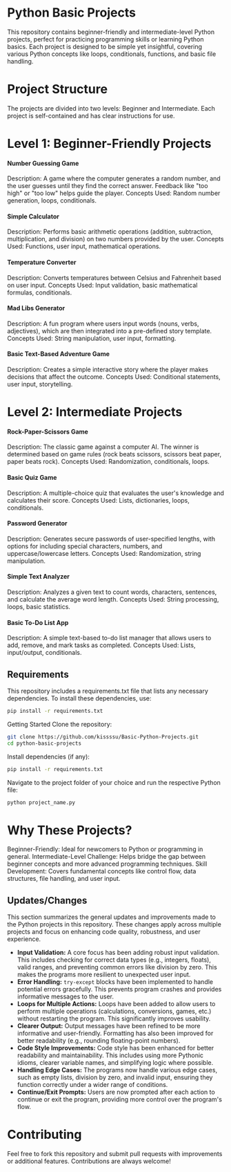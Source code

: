 # Python Basic Projects
This repository contains beginner-friendly and intermediate-level Python projects, perfect for practicing programming skills or learning Python basics. Each project is designed to be simple yet insightful, covering various Python concepts like loops, conditionals, functions, and basic file handling.


# Project Structure
The projects are divided into two levels: Beginner and Intermediate. Each project is self-contained and has clear instructions for use.


# Level 1: Beginner-Friendly Projects

#### Number Guessing Game
Description: A game where the computer generates a random number, and the user guesses until they find the correct answer. Feedback like "too high" or "too low" helps guide the player.
Concepts Used: Random number generation, loops, conditionals.

#### Simple Calculator
Description: Performs basic arithmetic operations (addition, subtraction, multiplication, and division) on two numbers provided by the user.
Concepts Used: Functions, user input, mathematical operations.

#### Temperature Converter
Description: Converts temperatures between Celsius and Fahrenheit based on user input.
Concepts Used: Input validation, basic mathematical formulas, conditionals.

#### Mad Libs Generator
Description: A fun program where users input words (nouns, verbs, adjectives), which are then integrated into a pre-defined story template.
Concepts Used: String manipulation, user input, formatting.

#### Basic Text-Based Adventure Game
Description: Creates a simple interactive story where the player makes decisions that affect the outcome.
Concepts Used: Conditional statements, user input, storytelling.


# Level 2: Intermediate Projects

#### Rock-Paper-Scissors Game
Description: The classic game against a computer AI. The winner is determined based on game rules (rock beats scissors, scissors beat paper, paper beats rock).
Concepts Used: Randomization, conditionals, loops.

#### Basic Quiz Game
Description: A multiple-choice quiz that evaluates the user's knowledge and calculates their score.
Concepts Used: Lists, dictionaries, loops, conditionals.

#### Password Generator
Description: Generates secure passwords of user-specified lengths, with options for including special characters, numbers, and uppercase/lowercase letters.
Concepts Used: Randomization, string manipulation.

#### Simple Text Analyzer
Description: Analyzes a given text to count words, characters, sentences, and calculate the average word length.
Concepts Used: String processing, loops, basic statistics.

#### Basic To-Do List App
Description: A simple text-based to-do list manager that allows users to add, remove, and mark tasks as completed.
Concepts Used: Lists, input/output, conditionals.


## Requirements
This repository includes a requirements.txt file that lists any necessary dependencies. To install these dependencies, use:

```bash
pip install -r requirements.txt
```

Getting Started
Clone the repository:
```bash
git clone https://github.com/kissssu/Basic-Python-Projects.git
cd python-basic-projects  
```

Install dependencies (if any):
```bash
pip install -r requirements.txt  
```

Navigate to the project folder of your choice and run the respective Python file:
```bash
python project_name.py  
```

# Why These Projects?

Beginner-Friendly: Ideal for newcomers to Python or programming in general.
Intermediate-Level Challenge: Helps bridge the gap between beginner concepts and more advanced programming techniques.
Skill Development: Covers fundamental concepts like control flow, data structures, file handling, and user input.

## Updates/Changes

This section summarizes the general updates and improvements made to the Python projects in this repository.  These changes apply across multiple projects and focus on enhancing code quality, robustness, and user experience.

*   **Input Validation:**  A core focus has been adding robust input validation.  This includes checking for correct data types (e.g., integers, floats), valid ranges, and preventing common errors like division by zero.  This makes the programs more resilient to unexpected user input.
*   **Error Handling:**  `try-except` blocks have been implemented to handle potential errors gracefully. This prevents program crashes and provides informative messages to the user.
*   **Loops for Multiple Actions:**  Loops have been added to allow users to perform multiple operations (calculations, conversions, games, etc.) without restarting the program. This significantly improves usability.
*   **Clearer Output:**  Output messages have been refined to be more informative and user-friendly.  Formatting has also been improved for better readability (e.g., rounding floating-point numbers).
*   **Code Style Improvements:**  Code style has been enhanced for better readability and maintainability. This includes using more Pythonic idioms, clearer variable names, and simplifying logic where possible.
*   **Handling Edge Cases:**  The programs now handle various edge cases, such as empty lists, division by zero, and invalid input, ensuring they function correctly under a wider range of conditions.
*   **Continue/Exit Prompts:**  Users are now prompted after each action to continue or exit the program, providing more control over the program's flow.

# Contributing
Feel free to fork this repository and submit pull requests with improvements or additional features. Contributions are always welcome!

